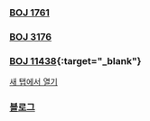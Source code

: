 ### [BOJ 1761](https://www.acmicpc.net/problem/1761)  
### [BOJ 3176](https://www.acmicpc.net/problem/3176)
### [BOJ 11438](https://www.acmicpc.net/problem/11438){:target="_blank"}
<a href="https://www.acmicpc.net/problem/11438" target="_blank">새 탭에서 열기</a>
### [블로그](https://loosie.tistory.com/422)  
